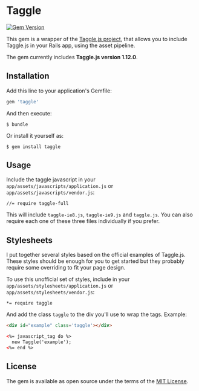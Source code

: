 # Taggle
[![Gem Version](https://badge.fury.io/rb/taggle.svg)](https://badge.fury.io/rb/taggle)

This gem is a wrapper of the [Taggle.js project](https://sean.is/poppin/tags), that allows you to include Taggle.js in your Rails app, using the asset pipeline. 

The gem currently includes **Taggle.js version 1.12.0**.



## Installation

Add this line to your application's Gemfile:

```ruby
gem 'taggle'
```

And then execute:

    $ bundle

Or install it yourself as:

    $ gem install taggle


## Usage

Include the taggle javascript in your `app/assets/javascripts/application.js` or `app/assets/javascripts/vendor.js`:
```
//= require taggle-full
```

This will include `taggle-ie8.js`, `taggle-ie9.js` and `taggle.js`. You can also require each one of these three files individually if you prefer.



## Stylesheets
I put together several styles based on the official examples of Taggle.js. These styles should be enough for you to get started but they probably require some overriding to fit your page design.

To use this unofficial set of styles, include in your `app/assets/stylesheets/application.js` or `app/assets/stylesheets/vendor.js`:
```
*= require taggle
```

And add the class `taggle` to the div you'll use to wrap the tags. Example:
```html
<div id="example" class='taggle'></div>

<%= javascript_tag do %>
  new Taggle('example');
<%= end %>
```



## License

The gem is available as open source under the terms of the [MIT License](http://opensource.org/licenses/MIT).
